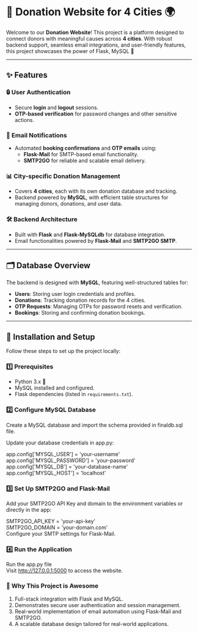 # 🌟 Donation Website for 4 Cities 🌍

Welcome to our **Donation Website**! This project is a platform designed to connect donors with meaningful causes across **4 cities**. With robust backend support, seamless email integrations, and user-friendly features, this project showcases the power of Flask, MySQL 🚀

---

## ✨ Features

### 🔒 User Authentication
- Secure **login** and **logout** sessions.  
- **OTP-based verification** for password changes and other sensitive actions.  

### 📧 Email Notifications
- Automated **booking confirmations** and **OTP emails** using:
  - **Flask-Mail** for SMTP-based email functionality.  
  - **SMTP2GO** for reliable and scalable email delivery.  

### 📊 City-specific Donation Management
- Covers **4 cities**, each with its own donation database and tracking.  
- Backend powered by **MySQL**, with efficient table structures for managing donors, donations, and user data.

### 🛠️ Backend Architecture
- Built with **Flask** and **Flask-MySQLdb** for database integration.  
- Email functionalities powered by **Flask-Mail** and **SMTP2GO SMTP**.

---

## 🗂️ Database Overview

The backend is designed with **MySQL**, featuring well-structured tables for:

- **Users**: Storing user login credentials and profiles.  
- **Donations**: Tracking donation records for the 4 cities.  
- **OTP Requests**: Managing OTPs for password resets and verification.  
- **Bookings**: Storing and confirming donation bookings.  

---

## 🚀 Installation and Setup

Follow these steps to set up the project locally:  

### 1️⃣ Prerequisites
- Python 3.x 🐍  
- MySQL installed and configured.  
- Flask dependencies (listed in `requirements.txt`).  



### 2️⃣ Configure MySQL Database
Create a MySQL database and import the schema provided in finaldb.sql file.<br>

Update your database credentials in app.py:<br>

app.config['MYSQL_USER'] = 'your-username'<br>
app.config['MYSQL_PASSWORD'] = 'your-password'<br>
app.config['MYSQL_DB'] = 'your-database-name'<br>
app.config['MYSQL_HOST'] = 'localhost'


### 3️⃣ Set Up SMTP2GO and Flask-Mail
Add your SMTP2GO API Key and domain to the environment variables or directly in the app:

SMTP2GO_API_KEY = 'your-api-key'<br>
SMTP2GO_DOMAIN = 'your-domain.com'<br>
Configure your SMTP settings for Flask-Mail.<br>

### 4️⃣ Run the Application
Run the app.py file <br>
Visit http://127.0.0.1:5000 to access the website.

### 🌟 Why This Project is Awesome
1. Full-stack integration with Flask and MySQL.
2. Demonstrates secure user authentication and session management.
3. Real-world implementation of email automation using Flask-Mail and SMTP2GO.
4. A scalable database design tailored for real-world applications.
